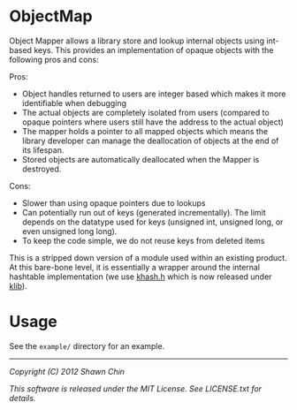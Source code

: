 ObjectMap
=========

Object Mapper allows a library store and lookup internal objects using int-based
keys. This provides an implementation of opaque objects with the following pros 
and cons:

Pros:
- Object handles returned to users are integer based which makes it more 
  identifiable when debugging
- The actual objects are completely isolated from users (compared to opaque 
  pointers where users still have the address to the actual object)
- The mapper holds a pointer to all mapped objects which means the library 
   developer can manage the deallocation of objects at the end of its 
   lifespan. 
- Stored objects are automatically deallocated when the Mapper is destroyed.
 
Cons:
- Slower than using opaque pointers due to lookups
- Can potentially run out of keys (generated incrementally). The limit 
   depends on the datatype used for keys (unsigned int, unsigned long, or even
   unsigned long long).
 - To keep the code simple, we do not reuse keys from deleted items
 

This is a stripped down version of a module used within an existing product.
At this bare-bone level, it is essentially a wrapper around the internal 
hashtable implementation (we use 
[khash.h](http://www.freewebs.com/attractivechaos/khash.h.html) which 
is now released under [klib](https://github.com/attractivechaos/klib)).

Usage
=====

See the `example/` directory for an example.


-----

*Copyright (C) 2012 Shawn Chin*

*This software is released under the MIT License. See LICENSE.txt for details.*
